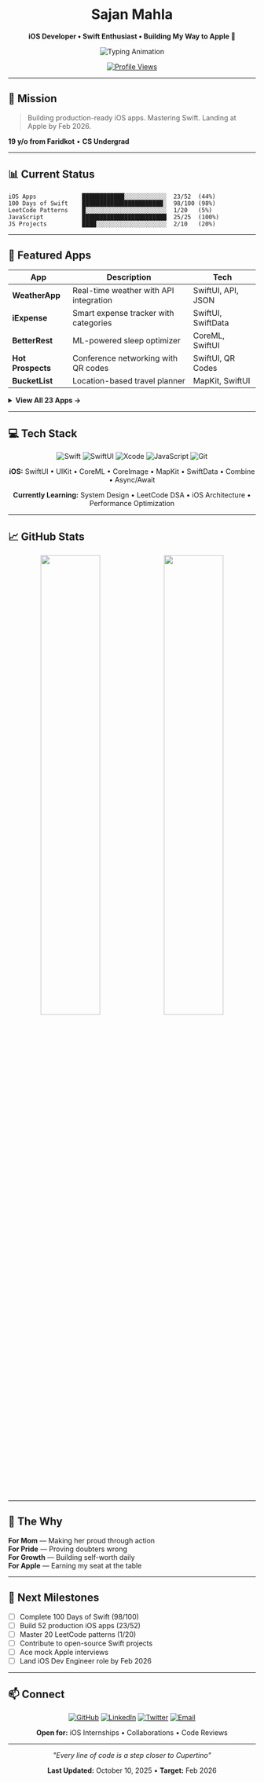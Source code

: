 <div align="center">

# Sajan Mahla

**iOS Developer • Swift Enthusiast • Building My Way to Apple 🍎**

<img src="https://readme-typing-svg.demolab.com?font=Fira+Code&weight=600&size=24&duration=3000&pause=1000&color=FF3B30&center=true&vCenter=true&width=600&lines=23+iOS+Apps+Built;92%2F100+Days+of+Swift;Apple+Interview+Ready+by+Feb+2026" alt="Typing Animation" />

[![Profile Views](https://komarev.com/ghpvc/?username=Sajan-Mahla&color=FF3B30&style=flat-square)](https://github.com/Sajan-Mahla)

</div>

---

## 🎯 Mission

> Building production-ready iOS apps. Mastering Swift. Landing at Apple by Feb 2026.

**19 y/o from Faridkot** • **CS Undergrad** 

---

## 📊 Current Status

```
iOS Apps             ████████████░░░░░░░░░░░░  23/52  (44%)
100 Days of Swift    ███████████████████████░  98/100 (98%)
LeetCode Patterns    █░░░░░░░░░░░░░░░░░░░░░░░  1/20   (5%)
JavaScript           ████████████████████████  25/25  (100%)
JS Projects          ████░░░░░░░░░░░░░░░░░░░░  2/10   (20%)
```

---

## 🚀 Featured Apps

| App | Description | Tech |
|-----|-------------|------|
| **WeatherApp** | Real-time weather with API integration | SwiftUI, API, JSON |
| **iExpense** | Smart expense tracker with categories | SwiftUI, SwiftData |
| **BetterRest** | ML-powered sleep optimizer | CoreML, SwiftUI |
| **Hot Prospects** | Conference networking with QR codes | SwiftUI, QR Codes |
| **BucketList** | Location-based travel planner | MapKit, SwiftUI |

<details>
<summary><b>View All 23 Apps →</b></summary>

1. Quote App • 2. CalcMate • 3. WeSplit • 4. TempSm • 5. GTF • 6. WeatherApp • 7. BetterRest • 8. WordScramble • 9. DictFict • 10. EduTainment • 11. iExpense • 12. ToDo • 13. Moonshot • 14. BookWorm • 15. Weather 2.0 • 16. SwiftData Demo • 17. FocusTime • 18. InstFilter • 19. DiceRoller • 20. BucketList • 21. MagicPress • 22. Accessibility • 23. Hot Prospects

</details>

---

## 💻 Tech Stack

<div align="center">

![Swift](https://img.shields.io/badge/Swift-FA7343?style=for-the-badge&logo=swift&logoColor=white)
![SwiftUI](https://img.shields.io/badge/SwiftUI-0D96F6?style=for-the-badge&logo=swift&logoColor=white)
![Xcode](https://img.shields.io/badge/Xcode-147EFB?style=for-the-badge&logo=xcode&logoColor=white)
![JavaScript](https://img.shields.io/badge/JavaScript-F7DF1E?style=for-the-badge&logo=javascript&logoColor=black)
![Git](https://img.shields.io/badge/Git-F05032?style=for-the-badge&logo=git&logoColor=white)

**iOS:** SwiftUI • UIKit • CoreML • CoreImage • MapKit • SwiftData • Combine • Async/Await

**Currently Learning:** System Design • LeetCode DSA • iOS Architecture • Performance Optimization

</div>

---

## 📈 GitHub Stats

<div align="center">

<img width="49%" src="https://github-readme-stats.vercel.app/api?username=Sajan-Mahla&show_icons=true&theme=radical&hide_border=true&bg_color=0D1117&title_color=FF3B30&icon_color=FF3B30&text_color=FFFFFF" />
<img width="49%" src="https://github-readme-stats.vercel.app/api/top-langs/?username=Sajan-Mahla&layout=compact&theme=radical&hide_border=true&bg_color=0D1117&title_color=FF3B30&text_color=FFFFFF" />

</div>

---

## 💪 The Why

**For Mom** — Making her proud through action  
**For Pride** — Proving doubters wrong  
**For Growth** — Building self-worth daily  
**For Apple** — Earning my seat at the table

---

## 🎯 Next Milestones

- [ ] Complete 100 Days of Swift (98/100)
- [ ] Build 52 production iOS apps (23/52)
- [ ] Master 20 LeetCode patterns (1/20)
- [ ] Contribute to open-source Swift projects
- [ ] Ace mock Apple interviews
- [ ] Land iOS Dev Engineer role by Feb 2026

---

## 📫 Connect

<div align="center">

[![GitHub](https://img.shields.io/badge/GitHub-181717?style=for-the-badge&logo=github&logoColor=white)](https://github.com/Sajan-Mahla)
[![LinkedIn](https://img.shields.io/badge/LinkedIn-0077B5?style=for-the-badge&logo=linkedin&logoColor=white)](https://www.linkedin.com/in/sajan-mahla/)
[![Twitter](https://img.shields.io/badge/Twitter-1DA1F2?style=for-the-badge&logo=twitter&logoColor=white)](https://x.com/MahlaSajan58352)
[![Email](https://img.shields.io/badge/Email-D14836?style=for-the-badge&logo=gmail&logoColor=white)](mailto:Sajanmahla965@gmail.com)

**Open for:** iOS Internships • Collaborations • Code Reviews

</div>

---

<div align="center">

*"Every line of code is a step closer to Cupertino"*

**Last Updated:** October 10, 2025 • **Target:** Feb 2026 

</div>
